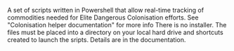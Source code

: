 A set of scripts written in Powershell that allow real-time tracking of commodities needed for Elite Dangerous Colonisation efforts. 
See "Colonisation helper documentation" for more info
There is no installer.  The files must be placed into a directory on your local hard drive and shortcuts created to launch the sripts.  Details are in the documentation.
